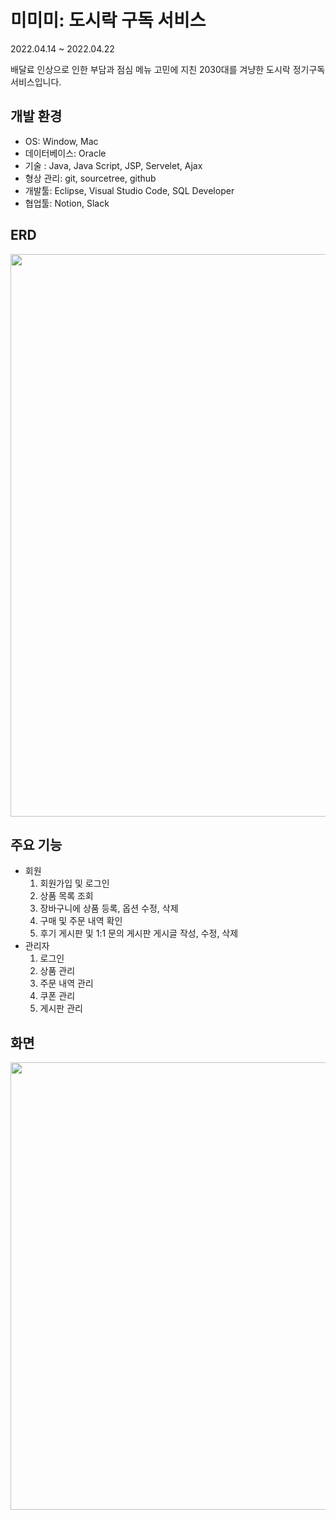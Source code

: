 # 미미미: 도시락 구독 서비스

2022.04.14 ~ 2022.04.22

배달료 인상으로 인한 부담과 점심 메뉴 고민에 지친 2030대를 겨냥한 도시락 정기구독 서비스입니다.

## 개발 환경

- OS: Window, Mac
- 데이터베이스: Oracle
- 기술 : Java, Java Script, JSP, Servelet, Ajax
- 형상 관리: git, sourcetree, github
- 개발툴: Eclipse, Visual Studio Code, SQL Developer
- 협업툴: Notion, Slack

## ERD

<img src="https://user-images.githubusercontent.com/71698417/169643027-9fb5d9d7-3fa2-4992-bb98-43a340b2b7a5.png" width="900">


## 주요 기능

- 회원
    1. 회원가입 및 로그인
    2. 상품 목록 조회
    3. 장바구니에 상품 등록, 옵션 수정, 삭제
    4. 구매 및 주문 내역 확인
    5. 후기 게시판 및 1:1 문의 게시판 게시글 작성, 수정, 삭제
- 관리자
    1. 로그인
    2. 상품 관리
    3. 주문 내역 관리
    4. 쿠폰 관리
    5. 게시판 관리

## 화면
<p align="center"><img width="716" src="https://user-images.githubusercontent.com/71698417/169727186-54af53cd-3aa2-4e46-a92a-2f4a77e46b08.png"></p>
